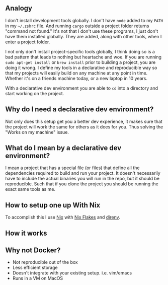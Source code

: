 ## Analogy

I don't install development tools globally. I don't have `node` added to my
`PATH` in my `~/.zshrc` file. And running `cargo` outside a project folder
returns "command not found." It's not that I don't use these programs, I just
don't have them installed globally. They are added, along with other tools, when
I enter a project folder.

I not only don't install project-specific tools globally, I think doing so is a
bad pattern that leads to nothing but heartache and woe. If you are running
`sudo apt-get install` or `brew install` prior to building a project, you are
doing it wrong. I define my tools in a declarative and reproducible way so that
my projects will easily build on any machine at any point in time. Whether it's
on a friends machine today, or a new laptop in 10 years.

With a declarative dev environment you are able to `cd` into a directory and
start working on the project.

## Why do I need a declarative dev environment?

Not only does this setup get you a better dev experience, it makes sure that the
project will work the same for others as it does for you. Thus solving the
"Works on my machine" issue.
 
## What do I mean by a declarative dev environment?

I mean a project that has a special file (or files) that define all the
dependencies required to build and run your project. It doesn't necessarily have
to include the actual binaries you will run in the repo, but it should be
reproducible. Such that if you clone the project you should be running the exact
same tools as me.

## How to setup one up With Nix

To accomplish this I use [Nix] with [Nix Flakes] and [direnv].

## How it works

## Why not Docker?

* Not reproducible out of the box
* Less efficient storage
* Doesn't integrate with your existing setup. i.e. vim/emacs
* Runs in a VM on MacOS




[Nix]: https://nixos.org
[Nix Flakes]: https://www.tweag.io/blog/2020-05-25-flakes/
[direnv]: https://direnv.net/